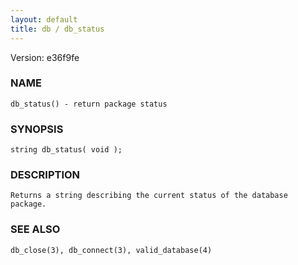 ```yaml
---
layout: default
title: db / db_status
---
```


Version: e36f9fe




### NAME
    db_status() - return package status


### SYNOPSIS
    string db_status( void );


### DESCRIPTION
    Returns a string describing the current status of the database package.


### SEE ALSO
    db_close(3), db_connect(3), valid_database(4)



